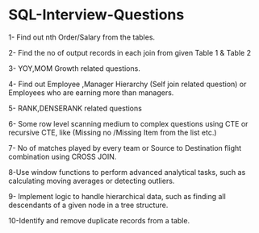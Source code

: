 # SQL-Interview-Questions

1- Find out nth Order/Salary from the tables.

2- Find the no of output records in each join from given Table 1 & Table 2

3- YOY,MOM Growth related questions.

4- Find out Employee ,Manager Hierarchy (Self join related question) or Employees who are earning more than managers.

5- RANK,DENSERANK related questions

6- Some row level scanning medium to complex questions using CTE or recursive CTE, like (Missing no /Missing Item from the list etc.)

7- No of matches played by every team or Source to Destination flight combination using CROSS JOIN.

8-Use window functions to perform advanced analytical tasks, such as calculating moving averages or detecting outliers.

9- Implement logic to handle hierarchical data, such as finding all descendants of a given node in a tree structure.

10-Identify and remove duplicate records from a table.
